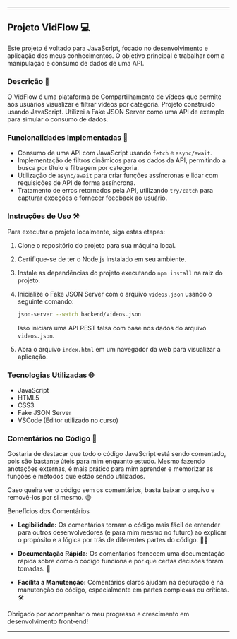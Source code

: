 
---

## Projeto VidFlow 💻

Este projeto é voltado para JavaScript, focado no desenvolvimento e aplicação dos meus conhecimentos. O objetivo principal é trabalhar com a manipulação e consumo de dados de uma API.

### Descrição 📝

O VidFlow é uma plataforma de Compartilhamento de vídeos que permite aos usuários visualizar e filtrar vídeos por categoria. Projeto construído  usando JavaScript. Utilizei a Fake JSON Server como uma API de exemplo para simular o consumo de dados.

### Funcionalidades Implementadas 🔎

- Consumo de uma API com JavaScript usando `fetch` e `async/await`.
- Implementação de filtros dinâmicos para os dados da API, permitindo a busca por título e filtragem por categoria.
- Utilização de `async/await` para criar funções assíncronas e lidar com requisições de API de forma assíncrona.
- Tratamento de erros retornados pela API, utilizando `try/catch` para capturar exceções e fornecer feedback ao usuário.

### Instruções de Uso ⚒️

Para executar o projeto localmente, siga estas etapas:

1. Clone o repositório do projeto para sua máquina local.
2. Certifique-se de ter o Node.js instalado em seu ambiente.
3. Instale as dependências do projeto executando `npm install` na raiz do projeto.
4. Inicialize o Fake JSON Server com o arquivo `videos.json` usando o seguinte comando:

   ```bash
   json-server --watch backend/videos.json
   ```

   Isso iniciará uma API REST falsa com base nos dados do arquivo `videos.json`.

5. Abra o arquivo `index.html` em um navegador da web para visualizar a aplicação.

### Tecnologias Utilizadas 🌐

- JavaScript
- HTML5
- CSS3
- Fake JSON Server
- VSCode (Editor utilizado no curso)

### Comentários no Código 📝

Gostaria de destacar que todo o código JavaScript está sendo comentado, pois são bastante úteis para mim enquanto estudo. Mesmo fazendo anotações externas, é mais prático para mim aprender e memorizar as funções e métodos que estão sendo utilizados.

Caso queira ver o código sem os comentários, basta baixar o arquivo e removê-los por si mesmo. 😄

Benefícios dos Comentários

- **Legibilidade:** Os comentários tornam o código mais fácil de entender para outros desenvolvedores (e para mim mesmo no futuro) ao explicar o propósito e a lógica por trás de diferentes partes do código. 👨‍💻

- **Documentação Rápida:** Os comentários fornecem uma documentação rápida sobre como o código funciona e por que certas decisões foram tomadas. 📝

- **Facilita a Manutenção:** Comentários claros ajudam na depuração e na manutenção do código, especialmente em partes complexas ou críticas. 🛠️

Obrigado por acompanhar o meu progresso e crescimento em desenvolvimento front-end!

---
